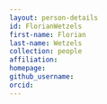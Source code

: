 ```yaml
---
layout: person-details
id: FlorianWetzels
first-name: Florian
last-name: Wetzels
collection: people
affiliation:
homepage:
github_username: 
orcid: 
---
```

